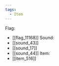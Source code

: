```yaml
---
tags:
  - Item
---
```

Flag:
- [[flag_11168]]
Sound:
- [[sound_43]]
- [[sound_17]]
- [[sound_44]]
Item:
- [[item_516]]
